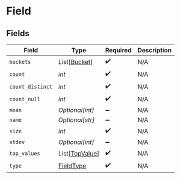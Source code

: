 # Field


## Fields

| Field                                             | Type                                              | Required                                          | Description                                       |
| ------------------------------------------------- | ------------------------------------------------- | ------------------------------------------------- | ------------------------------------------------- |
| `buckets`                                         | List[[Bucket](../../models/shared/bucket.md)]     | :heavy_check_mark:                                | N/A                                               |
| `count`                                           | *int*                                             | :heavy_check_mark:                                | N/A                                               |
| `count_distinct`                                  | *int*                                             | :heavy_check_mark:                                | N/A                                               |
| `count_null`                                      | *int*                                             | :heavy_check_mark:                                | N/A                                               |
| `mean`                                            | *Optional[int]*                                   | :heavy_minus_sign:                                | N/A                                               |
| `name`                                            | *Optional[str]*                                   | :heavy_minus_sign:                                | N/A                                               |
| `size`                                            | *int*                                             | :heavy_check_mark:                                | N/A                                               |
| `stdev`                                           | *Optional[int]*                                   | :heavy_minus_sign:                                | N/A                                               |
| `top_values`                                      | List[[TopValue](../../models/shared/topvalue.md)] | :heavy_check_mark:                                | N/A                                               |
| `type`                                            | [FieldType](../../models/shared/fieldtype.md)     | :heavy_check_mark:                                | N/A                                               |